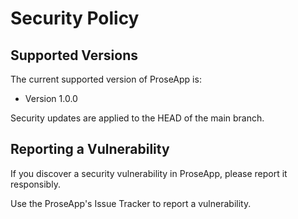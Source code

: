 # Security Policy
## Supported Versions
The current supported version of ProseApp is:

- Version 1.0.0

Security updates are applied to the HEAD of the main branch.

## Reporting a Vulnerability
If you discover a security vulnerability in ProseApp, please report it responsibly.

Use the ProseApp's Issue Tracker to report a vulnerability.